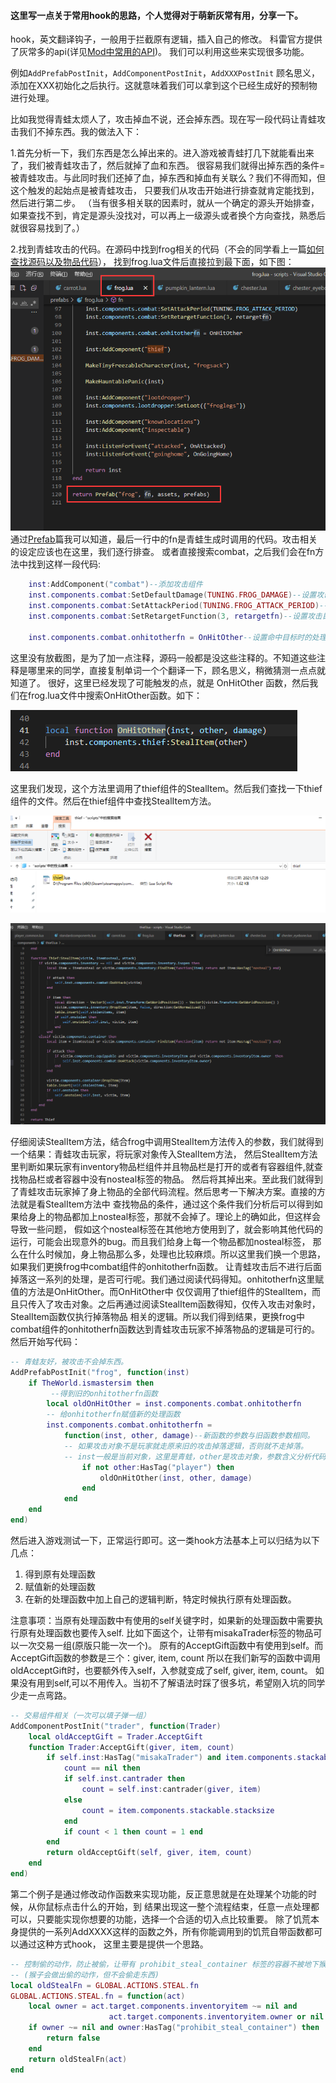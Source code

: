 #### 这里写一点关于常用hook的思路，个人觉得对于萌新灰常有用，分享一下。

hook，英文翻译钩子，一般用于拦截原有逻辑，插入自己的修改。 科雷官方提供了灰常多的api(详见[Mod中常用的API](https://tomoya92.github.io/dstmod-tutorial/#/api))。
我们可以利用这些来实现很多功能。

例如`AddPrefabPostInit`，`AddComponentPostInit`，`AddXXXPostInit` 顾名思义，添加在XXX初始化之后执行。这就意味着我们可以拿到这个已经生成好的预制物进行处理。

比如我觉得青蛙太烦人了，攻击掉血不说，还会掉东西。现在写一段代码让青蛙攻击我们不掉东西。我的做法入下：

1.首先分析一下，我们东西是怎么掉出来的。进入游戏被青蛙打几下就能看出来了，我们被青蛙攻击了，然后就掉了血和东西。
很容易我们就得出掉东西的条件=被青蛙攻击。与此同时我们还掉了血，掉东西和掉血有关联么？我们不得而知，但这个触发的起始点是被青蛙攻击，
只要我们从攻击开始进行排查就肯定能找到，然后进行第二步。
（当有很多相关联的因素时，就从一个确定的源头开始排查，如果查找不到，肯定是源头没找对，可以再上一级源头或者换个方向查找，熟悉后就很容易找到了。）

2.找到青蛙攻击的代码。在源码中找到frog相关的代码（不会的同学看上一篇[如何查找源码以及物品代码](https://tomoya92.github.io/dstmod-tutorial/#/findcode)），
找到frog.lua文件后直接拉到最下面，如下图：
![](images/frog_1.png)
通过[Prefab](https://tomoya92.github.io/dstmod-tutorial/#/prefab)篇我可以知道，最后一行中的fn是青蛙生成时调用的代码。攻击相关的设定应该也在这里，我们逐行排查。
或者直接搜索combat，之后我们会在fn方法中找到这样一段代码:

```lua
    inst:AddComponent("combat")--添加攻击组件
    inst.components.combat:SetDefaultDamage(TUNING.FROG_DAMAGE)--设置攻击伤害
    inst.components.combat:SetAttackPeriod(TUNING.FROG_ATTACK_PERIOD)--设置攻击间隔
    inst.components.combat:SetRetargetFunction(3, retargetfn)--设置攻击目标搜索方法（用来索敌）

    inst.components.combat.onhitotherfn = OnHitOther--设置命中目标时的处理函数

```

这里没有放截图，是为了加一点注释，源码一般都是没这些注释的。不知道这些注释是哪里来的同学，直接复制单词一个个翻译一下，顾名思义，稍微猜测一点点就知道了。
很好，这里已经发现了可能触发的点，就是 OnHitOther 函数，然后我们在frog.lua文件中搜索OnHitOther函数。如下：

![](images/frog_2.png)

这里我们发现，这个方法里调用了thief组件的StealItem。然后我们查找一下thief组件的文件。然后在thief组件中查找StealItem方法。

![](images/thief_1.png)

![](images/thief_2.png)

仔细阅读StealItem方法，结合frog中调用StealItem方法传入的参数，我们就得到一个结果：青蛙攻击玩家，将玩家对象传入StealItem方法，
然后StealItem方法里判断如果玩家有inventory物品栏组件并且物品栏是打开的或者有容器组件,就查找物品栏或者容器中没有nosteal标签的物品。
然后将其掉出来。至此我们就得到了青蛙攻击玩家掉了身上物品的全部代码流程。然后思考一下解决方案。直接的方法就是看StealItem方法中
查找物品的条件，通过这个条件我们分析后可以得到如果给身上的物品都加上nosteal标签，那就不会掉了。理论上的确如此，但这样会导致一些问题，
假如这个nosteal标签在其他地方使用到了，就会影响其他代码的运行，可能会出现意外的bug。而且我们给身上每一个物品都加nosteal标签，
那么在什么时候加，身上物品那么多，处理也比较麻烦。所以这里我们换一个思路，如果我们更换frog中combat组件的onhitotherfn函数。
让青蛙攻击后不进行后面掉落这一系列的处理，是否可行呢。我们通过阅读代码得知。onhitotherfn这里赋值的方法是OnHitOther。而OnHitOther中
仅仅调用了thief组件的StealItem，而且只传入了攻击对象。之后再通过阅读StealItem函数得知，仅传入攻击对象时，StealItem函数仅执行掉落物品
相关的逻辑。所以我们得到结果，更换frog中combat组件的onhitotherfn函数达到青蛙攻击玩家不掉落物品的逻辑是可行的。然后开始写代码：

```lua
-- 青蛙友好，被攻击不会掉东西。
AddPrefabPostInit("frog", function(inst)
    if TheWorld.ismastersim then
         --得到旧的onhitotherfn函数
        local oldOnHitOther = inst.components.combat.onhitotherfn
        -- 给onhitotherfn赋值新的处理函数
        inst.components.combat.onhitotherfn =
            function(inst, other, damage)--新函数的参数与旧函数参数相同。
            -- 如果攻击对象不是玩家就走原来旧的攻击掉落逻辑，否则就不走掉落。
            -- inst一般是当前对象，这里是青蛙，other是攻击对象，参数含义分析代码逻辑得到。
                if not other:HasTag("player") then
                    oldOnHitOther(inst, other, damage)
                end
            end
    end
end)
```

然后进入游戏测试一下，正常运行即可。这一类hook方法基本上可以归结为以下几点：
1. 得到原有处理函数
2. 赋值新的处理函数
3. 在新的处理函数中加上自己的逻辑判断，特定时候执行原有处理函数。

注意事项：当原有处理函数中有使用的self关键字时，如果新的处理函数中需要执行原有处理函数也要传入self.
比如下面这个，让带有misakaTrader标签的物品可以一次交易一组(原版只能一次一个)。
原有的AcceptGift函数中有使用到self。而AcceptGift函数的参数是三个：giver, item, count
所以在我们新写的函数中调用oldAcceptGift时，也要额外传入self，入参就变成了self, giver, item, count。
如果没有用到self,可以不用传入。当初不了解语法时踩了很多坑，希望刚入坑的同学少走一点弯路。

```lua
-- 交易组件相关（一次可以填子弹一组）
AddComponentPostInit("trader", function(Trader)
    local oldAcceptGift = Trader.AcceptGift
    function Trader:AcceptGift(giver, item, count)
        if self.inst:HasTag("misakaTrader") and item.components.stackable and
            count == nil then
            if self.inst.cantrader then
                count = self.inst:cantrader(giver, item)
            else
                count = item.components.stackable.stacksize
            end
            if count < 1 then count = 1 end
        end
        return oldAcceptGift(self, giver, item, count)
    end
end)
```

第二个例子是通过修改动作函数来实现功能，反正意思就是在处理某个功能的时候，从你鼠标点击什么的开始，到
结果出现这一整个流程结束，任意一点处理都可以，只要能实现你想要的功能，选择一个合适的切入点比较重要。
除了饥荒本身提供的一系列AddXXXX这样的函数之外，所有你能调用到的饥荒自带函数都可以通过这种方式hook，
这里主要是提供一个思路。

```lua
-- 控制偷的动作，防止被偷，让带有 prohibit_steal_container 标签的容器不被地下猴子偷走东西。
-- (猴子会做出偷的动作，但不会偷走东西)
local oldStealFn = GLOBAL.ACTIONS.STEAL.fn
GLOBAL.ACTIONS.STEAL.fn = function(act)
    local owner = act.target.components.inventoryitem ~= nil and
                      act.target.components.inventoryitem.owner or nil
    if owner ~= nil and owner:HasTag("prohibit_steal_container") then
        return false
    end
    return oldStealFn(act)
end
```